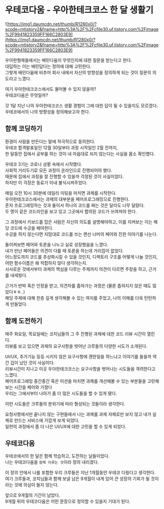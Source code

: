# 우테코다움 - 우아한테크코스 한 달 생활기

![https://img1.daumcdn.net/thumb/R1280x0/?scode=mtistory2&fname=http%3A%2F%2Fcfile30.uf.tistory.com%2Fimage%2F9941823359FF166C2803E9](https://img1.daumcdn.net/thumb/R1280x0/?scode=mtistory2&fname=http%3A%2F%2Fcfile30.uf.tistory.com%2Fimage%2F9941823359FF166C2803E9)

우아한형제들에서는 배민다움이 무엇인지에 대한 질문을 받는다고 한다.  
대답하는 이는 배민답다는 정의에 대해 고민한다.  
그렇게 배민다움에 비추어 회사 내에서 자신의 방향성을 정의하게 되는 것이 질문의 의도라고 느꼈다.  

여기 우아한테크코스에서도 물어볼 수 있지 않을까?   
우테코다움은 무엇일까?  

갓 1달 지난 나의 우아한테크코스 생활 경험이 그에 대한 답이 될 수 있을지도 모르겠다.   
우테코에서의 나의 방향성을 정의해보고자 한다.  

## 함께 코딩하기

환경이 사람을 만든다는 말에 적극적으로 동의한다.   
우테코 합격발표일인 12월 30일부터 과정 시작일인 2월 전까지,   
한 달동안 집에서 공부를 하는 것이 내 마음대로 되지 않는다는 사실을 몸소 확인했다.   
 
우테코 3기는 코로나 상황 속에서 시작했다.   
사회적 거리두기로 모든 과정이 온라인으로 진행되어야 했다.  
때문에 집에서 과정을 잘 진행할 수 있을까 걱정된 것이 사실이었다.  
하지만 이 걱정은 동료가 이내 불식시켜주었다.  

매일 오전 10시 30분에 데일리 미팅을 마치면 과제를 시작한다.    
우아한테크코스에서는 과제의 대부분을 페어프로그래밍으로 진행한다.    
혼자 프로그래밍하는 것과 둘이서 하나의 코드를 짜는 것은 달라도 너무 달랐다.     
두 명이 같은 코드라인을 보고 있고 그곳에서 합의된 코드가 쓰여져야 한다.    

그 과정에서 키보드를 잡은 사람은 자신의 의도를 설명해야하고, 이를 지켜보는 이는 해당 코드에 수긍을 해야한다.   
수긍을 하지 않는다면 지맘대로 코드를 쓰는 랜선 너머의 페어와 진한 이야기를 나눈다.  

돌이켜보면 페어와 토론을 나누고 실로 성장했음을 느꼈다.   
내가 만난 페어들은 의견이 다를 때 토론을 하는데 거리낌이 없었다.  
어느정도까지 코드를 추상화시킬 수 있을 것인지, 디렉토리 구조를 어떻게 나눌 것인지, 어떤 함수이름은 왜 적합하지 않다 생각하는지.   
사사로운 것에서부터 과제의 핵심을 다루는 주제까지 의견이 다르면 주장을 하고, 근거를 내세웠다.  

근거가 반박 혹은 인정을 받고, 의견차를 좁혀가는 과정은 (물론 좁혀지지 않은 때도 많았다ㅎㅎ..)    
해당 주제에 대해 한층 깊게 생각해볼 수 있는 여지를 주었고, 나의 이해를 더욱 탄탄하게 만들었다.  

## **함께 도전하기**  

매주 화요일, 목요일에는 코치님들의 그 주 진행된 과제에 대한 코드 리뷰 시간이 열린다.   
리뷰를 보고 있으면 과제의 요구사항을 벗어난 크루들의 다양한 시도가 소개된다.  

 UI/UX, 추가기능 등등 시키지 않은 요구사항에 괜한일을 하느냐고 이야기를 들을까 약간 겁이 났던 것이 사실이다.    
리뷰시간이 지나고 이곳 우아한테크코스는 요구사항을 벗어나는 시도들을 격려한다고 느꼈다.    
페어프로그래밍 중간중간 혹은 미션을 마치면 과제를 개선해볼 수 있는 부분들을 고민해보는 시간을 페어와 가졌다  
우리는 그에서부터 나아가 좀 더 많은 시도들을 할 수 있게 됐다.  

이런 시도들은 크루들의 분위기에 따라 형성되는 것들이라 생각한다.  

요청사항에서만 끝나지 않는 구현들에서 나는 과제를 과제 자체로만 보지 않고 내가 실제로 만드는 서비스에 가깝게 보게 되었다.  
일련의 과정에서 좀 더 나은 UI/UX에 대한 고민을 할 수 있게 되었다.   

## **우테코다움**

우테코에서의 한 달은 함께 학습하고, 도전하는 날들이었다.  
나는 우테코다움을 `함께 이루는 것`이라 정의 내리겠다.  

이 정의 안에서 나를 포함한 우리 크루들은 지난 1개월동안 우테코 다웠다고 생각한다.   
여기 크루들과, 코치님들과 함께 보낼 남은 9개월이 내게 있어 큰 성장의 기회가 될 것이라는 것에 의심이 들지 않는다.  

앞으로 9개월의 기간이 남았다.  
9개월 뒤의 우테코다움은 어떤 문장으로 정의할 수 있을지 기대가 된다.  
